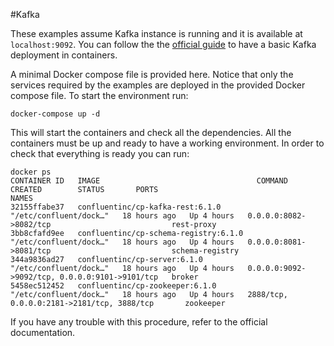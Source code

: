 #Kafka

These examples assume Kafka instance is running and it is  available at 
`localhost:9092`. You can follow the 
the [official guide](https://docs.confluent.io/platform/current/quickstart/ce-docker-quickstart.html#ce-docker-quickstart) 
to have a basic Kafka deployment in containers.

A minimal Docker compose file is provided here. Notice that only the services
required by the examples are deployed in the provided Docker compose file. To
start the environment run:

```
docker-compose up -d
```

This will start the containers and check all the dependencies. All the containers
must be up and ready to have a working environment. In order to check that 
everything is ready you can run:
```
docker ps
CONTAINER ID   IMAGE                                   COMMAND                  CREATED        STATUS       PORTS                                            NAMES
32155ffabe37   confluentinc/cp-kafka-rest:6.1.0        "/etc/confluent/dock…"   18 hours ago   Up 4 hours   0.0.0.0:8082->8082/tcp                           rest-proxy
3bb8cfafd9ee   confluentinc/cp-schema-registry:6.1.0   "/etc/confluent/dock…"   18 hours ago   Up 4 hours   0.0.0.0:8081->8081/tcp                           schema-registry
344a9836ad27   confluentinc/cp-server:6.1.0            "/etc/confluent/dock…"   18 hours ago   Up 4 hours   0.0.0.0:9092->9092/tcp, 0.0.0.0:9101->9101/tcp   broker
5458ec512452   confluentinc/cp-zookeeper:6.1.0         "/etc/confluent/dock…"   18 hours ago   Up 4 hours   2888/tcp, 0.0.0.0:2181->2181/tcp, 3888/tcp       zookeeper
```

If you have any trouble with this procedure, refer to the official documentation.
